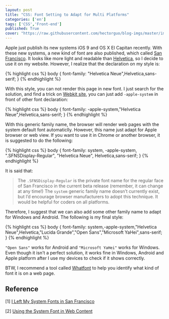 ```yaml
---
layout: post
title: "CSS: Font Setting to Adapt for Multi Platforms"
categories: ['en']
tags: ['CSS','Front-end']
published: True
cover: "https://raw.githubusercontent.com/hectorguo/blog-imgs/master/img/20190608214006.png"
---
```


Apple just publish its new systems iOS 9 and OS X EI Capitan recently. With these new systems, a new kind of font are also published, which called [San Francisco](https://developer.apple.com/videos/wwdc/2015/?id=804). It looks like more light and readable than [Helvetica](https://en.wikipedia.org/wiki/Helvetica), so I decide to use it on my website. However, I realize that the declaration on my style is:

{% highlight css %}
body {
  font-family: "Helvetica Neue",Helvetica,sans-serif;
}
{% endhighlight %}

With this style, you can not render this page in new font. I just search for the solution, and find a trick on [Webkit site](https://www.webkit.org/blog/3709/using-the-system-font-in-web-content/), you can just add `-apple-system` in front of other font declaration:

{% highlight css %}
body {
  font-family: -apple-system,"Helvetica Neue",Helvetica,sans-serif;
}
{% endhighlight %}

With this generic family name, the browser will render web pages with the system default font automaticlly. However, this name just adapt for Apple browser or web view. If you want to use it in Chrome or another browser, it is suggested to do the following:

{% highlight css %}
body {
  font-family: system, -apple-system, ".SFNSDisplay-Regular", "Helvetica Neue", Helvetica,sans-serif;
}
{% endhighlight %} 

It is said that:

> The `.SFNSDisplay-Regular` is the private font name for the regular face of San Francisco in the current beta release (remember, it can change at any time!)
> The `system` generic family name doesn’t currently exist, but I’d encourage browser manufacturers to adopt this technique. It would be helpful for coders on all platforms.

Therefore, I suggest that we can also add some other family name to adapt for Windows and Android. The following is my final style:

{% highlight css %}
body {
  font-family: system,-apple-system,"Helvetica Neue",Helvetica,"Lucida Grande","Open Sans","Microsoft YaHei",sans-serif;
}
{% endhighlight %}

`"Open Sans"` works for Android and `"Microsoft YaHei"` works for Windows. Even though it isn't a perfect solution, it works fine in Windows, Android and Apple platform after I use my devices to check if it shows correctly.

BTW, I recommend a tool called [Whatfont](http://chengyinliu.com/whatfont.html) to help you identify what kind of font it is on a web page. 

## Reference
[1] [I Left My System Fonts in San Francisco](http://furbo.org/2015/07/09/i-left-my-system-fonts-in-san-francisco/) 

[2] [Using the System Font in Web Content](https://www.webkit.org/blog/3709/using-the-system-font-in-web-content/) 